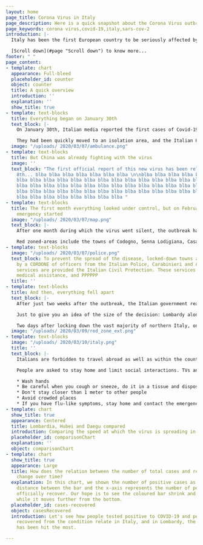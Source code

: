 ```yaml
---
layout: home
page_title: Corona Virus in Italy
page_description: Here is a quick snapshot about the Corona Virus outbreak in Italy
page_keywords: corona virus,covid-19,italy,sars-cov-2
introduction: |-
  Italy has been the first European country to be seriously affected by the Corona Virus outbreak: the reported cases went from 2 to hundreds in less than a week, while other European countries seemed immune to the infection. We use data gathered from the [Johns Hopkins University](https://systems.jhu.edu/ "JHU CSSE") and from the [Italian Civil Protection](http://www.protezionecivile.gov.it/ "Protezione Civile Nazionale") to try to compare Italy with other European and non-European countries to better understand what is happening.

  [Scroll down](#page "Scroll down") to know more...
footer: " "
page_content:
- template: chart
  appearance: Full-bleed
  placeholder_id: counter
  object: counter
  title: A quick overview
  introduction: ''
  explanation: ''
  show_title: true
- template: text-blocks
  title: Everything began on January 30th
  text_block: |-
    On January 30th, Italian media reported the first cases of Covid-19 in Italy: two Chinese tourists who felt sick while in their hotel room in Rome.

    They had been quickly moved to an isolation area, and the Italian Health authorities started following their path back, to understand who they've been in contact with. It resulted the two tourists visited almost every major city in Italy in the previous two weeks: Milan and Florence, but also shopping malls, and outlets.
  image: "/uploads/ 2020/03/07/ambulance.png"
- template: text-blocks
  title: But China was already fighting with the virus
  image: ''
  text_block: "The first official report of this new virus has been release on December,
    8th... blba blba blba blba blba blba blba \n\nblba blba blba blba blba blba \n\nblba
    blba blba blba blba blba blba blba blba blba blba blba blba blba blba blba blba
    blba blba blba blba blba blba blba blba blba blba blba blba blba blba blba blba
    blba blba blba blba blba blba blba blba blba blba blba blba blba blba blba blba
    blba blba blba blba blba blba blba blba "
- template: text-blocks
  title: The first month everything looked under control, but on February 24th the
    emergency started
  image: "/uploads/ 2020/03/07/map.png"
  text_block: |-
    After one month during which the virus went silent, the outbreak has been so devastating the the Italian government declared two "red zones", locked-out areas that no one could enter or leave. Both of the areas are in northern Italy, and both are still isolated from the rest of the nation.

    Red zoned-areas include the towns of Codogno, Senna Lodigiana, Casal Pusterlengo XXXXX in Lombardy, and Vo' Euganeo and XXXXX in the region of Veneto.
- template: text-blocks
  image: "/uploads/ 2020/03/07/police.png"
  text_block: To prevent the spread of the disease, locked-down towns are surrounded
    by a CORDONE of officers from the Italian Police, Carabinieri and Army. Basic
    services are provided the Italian Civil Protection. These services include food,
    medical assistance, and PPPPPP
  title: ''
- template: text-blocks
  title: And then, everything fell apart
  text_block: |-
    After just two weeks after the outbreak, the Italian government realised that the response to the virus wasn't enough, and on Saturday March 7th decided to lock down the entire Lombardy Region, and four-teen other provinces.

    Just to give you an idea of the size of the decision: Lombardy alone contributes with more than 22% to the GDP.

    Two days after locking down the vast majority of northern Italy, on March 9th, the Italian government decided to lock-down the entire nation, in a desperate effort to stop the spreading of the disease.
  image: "/uploads/ 2020/03/09/red_zone_ext.png"
- template: text-blocks
  image: "/uploads/ 2020/03/10/italy.png"
  title: ''
  text_block: |-
    Italians are forbidden to travel abroad as well as within the country. Schools, theatres, cinemas, and gyms are closed, all sport events (including the Series A) have been suspended. Health services are being re-organized, in order to get as many beds as possible in ICUs.

    People are asked to stay home and limit social interactions. TVs and radios continuously broadcast the list of things everyone should do to help:

    * Wash hands
    * Be careful when you cough or sneeze, do it in a tissue and dispose it immediately
    * Don't stay closer than 1 meter to other people
    * Avoid crowded places
    * If you have flu-like symptoms, stay home and contact the emergency number: don't go to your doctor, don't go the the ER
- template: chart
  show_title: true
  appearance: Centered
  title: Lombardia, Hubei and Daegu compared
  introduction: Comparing the speed at which the virus is spreading in different regions
  placeholder_id: comparisonChart
  explanation: ''
  object: comparisonChart
- template: chart
  show_title: true
  appearance: Large
  title: How does the relation between the number of total cases and recovered people
    change over time?
  explanation: In this chart, we shown the number of positive cases as a bar. The
    distance between the bar and the x-axis represents the number of people that did
    officially recover. Our hope is to see the coloured bar shrink and then disappear
    while it moves further from the bottom.
  placeholder_id: cases-recovered
  object: casesRecovered
  introduction: Let's see how people tested positive to COVID-19 and people who officially
    recovered from the condition relate in Italy, and in Lombardy, the region that
    has been hit the most.

---
```

